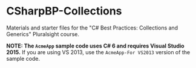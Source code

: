 # CSharpBP-Collections
Materials and starter files for the "C# Best Practices: Collections and Generics" Pluralsight course.

**NOTE: The `AcmeApp` sample code uses C# 6 and requires Visual Studio 2015.**
If you are using VS 2013, use the `AcmeApp-For VS2013` version of the sample code.
